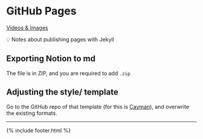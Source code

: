 # GitHub Pages

[Videos & Images](page2.md)

<aside>
💡 Notes about publishing pages with Jekyll

</aside>

## Exporting Notion to md

The file is in ZIP, and you are required to add `.zip`

## Adjusting the style/ template

Go to the GitHub repo of that template (for this is [Cayman](https://github.com/pages-themes/cayman)), and overwrite the existing formats.


---
{% include footer.html %}
